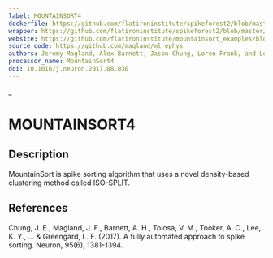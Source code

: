 ```yaml
---
label: MOUNTAINSORT4
dockerfile: https://github.com/flatironinstitute/spikeforest2/blob/master/spikeforest2/sorters/mountainsort4/container/Dockerfile
wrapper: https://github.com/flatironinstitute/spikeforest2/blob/master/spikeforest2/sorters/mountainsort4/_mountainsort4.py
website: https://github.com/flatironinstitute/mountainsort_examples/blob/master/README.md
source_code: https://github.com/magland/ml_ephys
authors: Jeremy Magland, Alex Barnett, Jason Chung, Loren Frank, and Leslie Greengard
processor_name: MountainSort4
doi: 10.1016/j.neuron.2017.08.030
---
```

_
# MOUNTAINSORT4

## Description

MountainSort is spike sorting algorithm that uses a novel density-based clustering method called ISO-SPLIT.

## References

Chung, J. E., Magland, J. F., Barnett, A. H., Tolosa, V. M., Tooker, A. C., Lee, K. Y., ... & Greengard, L. F. (2017). A fully automated approach to spike sorting. Neuron, 95(6), 1381-1394.